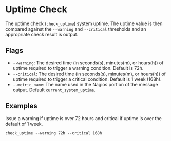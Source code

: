 # Uptime Check
The uptime check (`check_uptime`) system uptime. The uptime value is then compared against the `--warning` and `--critical` thresholds and an appropriate check result is output.

## Flags
* `--warning`: The desired time (in seconds(s), minutes(m), or hours(h)) of uptime required to trigger a warning condition. Default is 72h.
* `--critical`: The desired time (in seconds(s), minutes(m), or hours(h)) of uptime required to trigger a critical condition. Default  is 1 week (168h).
* `--metric_name`: The name used in the Nagios portion of the message output. Default `current_system_uptime`.

## Examples
Issue a warning if uptime is over 72 hours and critical if uptime is over the default of 1 week.
```
check_uptime --warning 72h --critical 168h
```